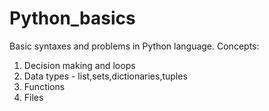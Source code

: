 # Python_basics
Basic syntaxes and problems in Python language.
Concepts: 
1) Decision making and loops
2) Data types - list,sets,dictionaries,tuples
3) Functions
4) Files

